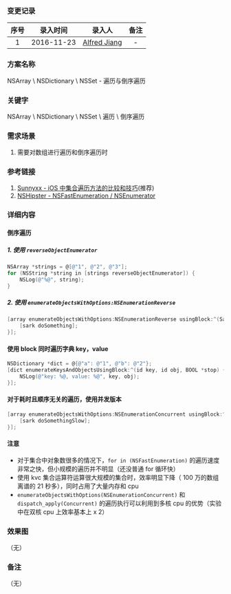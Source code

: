 ### 变更记录

| 序号 | 录入时间 | 录入人 | 备注 |
|:--------:|:--------:|:--------:|:--------:|
| 1 | 2016-11-23 | [Alfred Jiang](https://github.com/viktyz) | - |

### 方案名称

NSArray \ NSDictionary \ NSSet - 遍历与倒序遍历

### 关键字

NSArray \ NSDictionary \ NSSet \ 遍历 \ 倒序遍历

### 需求场景

1. 需要对数组进行遍历和倒序遍历时

### 参考链接

1. [Sunnyxx - iOS 中集合遍历方法的比较和技巧](http://blog.sunnyxx.com/2014/04/30/ios_iterator/)(推荐)
2. [NSHipster - NSFast​Enumeration / NSEnumerator](http://nshipster.com/enumerators/)

### 详细内容

#### 倒序遍历

##### 1. 使用 `reverseObjectEnumerator`

```objective-c
NSArray *strings = @[@"1", @"2", @"3"];
for (NSString *string in [strings reverseObjectEnumerator]) {
    NSLog(@"%@", string);
}
```

##### 2. 使用 `enumerateObjectsWithOptions:NSEnumerationReverse`

```objective-c
[array enumerateObjectsWithOptions:NSEnumerationReverse usingBlock:^(Sark *sark, NSUInteger idx, BOOL *stop) {
    [sark doSomething];
}];
```

#### 使用 block 同时遍历字典 key，value

```objective-c
NSDictionary *dict = @{@"a": @"1", @"b": @"2"};
[dict enumerateKeysAndObjectsUsingBlock:^(id key, id obj, BOOL *stop) {
    NSLog(@"key: %@, value: %@", key, obj);
}];
```

#### 对于耗时且顺序无关的遍历，使用并发版本

```objective-c
[array enumerateObjectsWithOptions:NSEnumerationConcurrent usingBlock:^(Sark *sark, NSUInteger idx, BOOL *stop) {
    [sark doSomethingSlow];
}];
```

#### 注意

* 对于集合中对象数很多的情况下，`for in (NSFastEnumeration)` 的遍历速度非常之快，但小规模的遍历并不明显（还没普通 for 循环快）
* 使用 kvc 集合运算符运算很大规模的集合时，效率明显下降（ 100 万的数组离谱的 21 秒多），同时占用了大量内存和 cpu
* `enumerateObjectsWithOptions(NSEnumerationConcurrent)` 和 `dispatch_apply(Concurrent)` 的遍历执行可以利用到多核 cpu 的优势（实验中在双核 cpu 上效率基本上 x 2）

### 效果图
（无）

### 备注
（无）